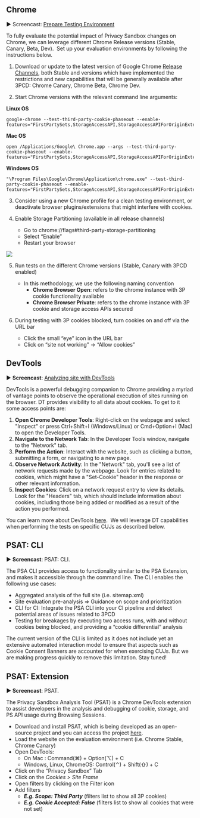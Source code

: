 ## **Chrome**

**▶️** Screencast: [Prepare Testing Environment](https://www.youtube.com/watch?v=EjbV4sUot4M)

To fully evaluate the potential impact of Privacy Sandbox changes on Chrome, we can leverage different Chrome Release versions (Stable, Canary, Beta, Dev).  Set up your evaluation environments by following the instructions below.

1. Download or update to the latest version of Google Chrome [Release Channels](https://support.google.com/chrome/a/answer/9027636?hl=en&ref_topic=9023245&sjid=8170039632193365418-AP), both Stable and versions which have implemented the restrictions and new capabilities that will be generally available after 3PCD: Chrome Canary, Chrome Beta, Chrome Dev.

2. Start Chrome versions with the relevant command line arguments:

**Linux OS**

```
google-chrome --test-third-party-cookie-phaseout --enable-features="FirstPartySets,StorageAccessAPI,StorageAccessAPIForOriginExtension,PageInfoCookiesSubpage,PrivacySandboxFirstPartySetsUI"
```
        
**Mac OS**

```        
open /Applications/Google\ Chrome.app --args --test-third-party-cookie-phaseout --enable-features="FirstPartySets,StorageAccessAPI,StorageAccessAPIForOriginExtension,PageInfoCookiesSubpage,PrivacySandboxFirstPartySetsUI"
```        

**Windows OS**

```        
"\Program Files\Google\Chrome\Application\chrome.exe" --test-third-party-cookie-phaseout --enable-features="FirstPartySets,StorageAccessAPI,StorageAccessAPIForOriginExtension,PageInfoCookiesSubpage,PrivacySandboxFirstPartySetsUI"
```
        
3. Consider using a new Chrome profile for a clean testing environment, or deactivate browser plugins/extensions that might interfere with cookies.

4. Enable Storage Partitioning (available in all release channels)

    - Go to chrome://flags#third-party-storage-partitioning
    - Select “Enable”
    - Restart your browser


![](https://lh5.googleusercontent.com/iSv0ZkoxWo9yhuXsCV8JfJxELEZt_JEikEILCZNHko5c_Rj5Zp8FU4DUhunZ9xE8n2sdqRfbNxb9LiCDJglQ7eAIwmbt-cbm_f5K9_om11iDgJJ3Rz0yRyI9i9Zw6YC1jAmweWp-qLeXBSEh8wN2ZYNRSG7S0k16-kSPKbfkWhtjg6U4iJfwFchwPxmy5WUOxgDnK2ybWyt1R8gKgiaQM9_TWBbQQ6SfEgTEAg)

5. Run tests on the different Chrome versions (Stable, Canary with 3PCD enabled)
    - In this methodology, we use the following naming convention
        - **Chrome Browser Open**: refers to the chrome instance with 3P cookie functionality available
        - **Chrome Browser Private**: refers to the chrome instance with 3P cookie and storage access APIs secured

6. During testing with 3P cookies blocked, turn cookies on and off via the URL bar
    - Click the small “eye” icon in the URL bar
    - Click on “site not working” -> “Allow cookies”

## **DevTools**

▶️ **Screencast**: [Analyzing site with DevTools](https://www.youtube.com/watch?v=_FErYRFIXHA)

DevTools is a powerful debugging companion to Chrome providing a myriad of vantage points to observe the operational execution of sites running on the browser. DT provides visibility to all data about cookies. To get to it some access points are:

1. **Open Chrome Developer Tools**: Right-click on the webpage and select "Inspect" or press Ctrl+Shift+I (Windows/Linux) or Cmd+Option+I (Mac) to open the Developer Tools.
2. **Navigate to the Network Tab**: In the Developer Tools window, navigate to the "Network" tab.
3. **Perform the Action**: Interact with the website, such as clicking a button, submitting a form, or navigating to a new page.
4. **Observe Network Activity**: In the "Network" tab, you'll see a list of network requests made by the webpage. Look for entries related to cookies, which might have a "Set-Cookie" header in the response or other relevant information.
5. **Inspect Cookies**: Click on a network request entry to view its details. Look for the "Headers" tab, which should include information about cookies, including those being added or modified as a result of the action you performed.

You can learn more about DevTools [here](https://developer.chrome.com/docs/devtools/).  We will leverage DT capabilities when performing the tests on specific CUJs as described below.

## **PSAT: CLI**

▶️ **Screencast**: PSAT: CLI.

The PSA CLI provides access to functionality similar to the PSA Extension, and makes it accessible through the command line. The CLI enables the following use cases:

- Aggregated analysis of the full site (i.e. sitemap.xml)
- Site evaluation pre-analysis ⇒ Guidance on scope and prioritization
- CLI for CI: Integrate the PSA CLI into your CI pipeline and detect potential areas of issues related to 3PCD
- Testing for breakages by executing two access runs, with and without cookies being blocked, and providing a “cookie differential” analysis

The current version of the CLI is limited as it does not include yet an extensive automated interaction model to ensure that aspects such as Cookie Consent Banners are accounted for when exercising CUJs. But we are making progress quickly to remove this limitation. Stay tuned!

## **PSAT: Extension**

**▶️ Screencast**: PSAT.

The Privacy Sandbox Analysis Tool (PSAT) is a Chrome DevTools extension to assist developers in the analysis and debugging of cookie, storage, and PS API usage during Browsing Sessions.

- Download and install PSAT, which is being developed as an open-source project and you can access the project [here](https://github.com/GoogleChromeLabs/ps-analysis-tool).
- Load the website on the evaluation environment (i.e. Chrome Stable, Chrome Canary)
- Open DevTools:
    - On Mac : Command(⌘) + Option(⌥) + C
    - Windows, Linux, ChromeOS: Control(⌃) + Shift(⇧) + C
- Click on the “Privacy Sandbox” Tab
- Click on the *Cookies > Site Frame*
- Open filters by clicking on the Filter icon
- Add filters
    - ***E.g. Scope: Third Party*** (filters list to show all 3P cookies)
    - ***E.g. Cookie Accepted: False*** (filters list to show all cookies that were not set)